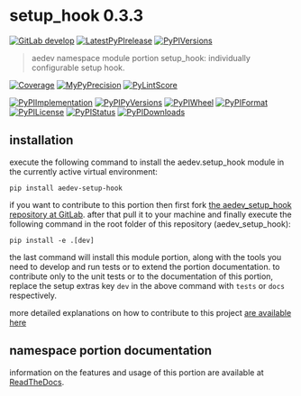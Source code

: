 <!-- THIS FILE IS EXCLUSIVELY MAINTAINED by the project aedev.aedev V0.3.14 -->
<!-- THIS FILE IS EXCLUSIVELY MAINTAINED by the project aedev.tpl_namespace_root V0.3.10 -->
# setup_hook 0.3.3

[![GitLab develop](https://img.shields.io/gitlab/pipeline/aedev-group/aedev_setup_hook/develop?logo=python)](
    https://gitlab.com/aedev-group/aedev_setup_hook)
[![LatestPyPIrelease](
    https://img.shields.io/gitlab/pipeline/aedev-group/aedev_setup_hook/release0.3.2?logo=python)](
    https://gitlab.com/aedev-group/aedev_setup_hook/-/tree/release0.3.2)
[![PyPIVersions](https://img.shields.io/pypi/v/aedev_setup_hook)](
    https://pypi.org/project/aedev-setup-hook/#history)

>aedev namespace module portion setup_hook: individually configurable setup hook.

[![Coverage](https://aedev-group.gitlab.io/aedev_setup_hook/coverage.svg)](
    https://aedev-group.gitlab.io/aedev_setup_hook/coverage/index.html)
[![MyPyPrecision](https://aedev-group.gitlab.io/aedev_setup_hook/mypy.svg)](
    https://aedev-group.gitlab.io/aedev_setup_hook/lineprecision.txt)
[![PyLintScore](https://aedev-group.gitlab.io/aedev_setup_hook/pylint.svg)](
    https://aedev-group.gitlab.io/aedev_setup_hook/pylint.log)

[![PyPIImplementation](https://img.shields.io/pypi/implementation/aedev_setup_hook)](
    https://gitlab.com/aedev-group/aedev_setup_hook/)
[![PyPIPyVersions](https://img.shields.io/pypi/pyversions/aedev_setup_hook)](
    https://gitlab.com/aedev-group/aedev_setup_hook/)
[![PyPIWheel](https://img.shields.io/pypi/wheel/aedev_setup_hook)](
    https://gitlab.com/aedev-group/aedev_setup_hook/)
[![PyPIFormat](https://img.shields.io/pypi/format/aedev_setup_hook)](
    https://pypi.org/project/aedev-setup-hook/)
[![PyPILicense](https://img.shields.io/pypi/l/aedev_setup_hook)](
    https://gitlab.com/aedev-group/aedev_setup_hook/-/blob/develop/LICENSE.md)
[![PyPIStatus](https://img.shields.io/pypi/status/aedev_setup_hook)](
    https://libraries.io/pypi/aedev-setup-hook)
[![PyPIDownloads](https://img.shields.io/pypi/dm/aedev_setup_hook)](
    https://pypi.org/project/aedev-setup-hook/#files)


## installation


execute the following command to install the
aedev.setup_hook module
in the currently active virtual environment:
 
```shell script
pip install aedev-setup-hook
```

if you want to contribute to this portion then first fork
[the aedev_setup_hook repository at GitLab](
https://gitlab.com/aedev-group/aedev_setup_hook "aedev.setup_hook code repository").
after that pull it to your machine and finally execute the
following command in the root folder of this repository
(aedev_setup_hook):

```shell script
pip install -e .[dev]
```

the last command will install this module portion, along with the tools you need
to develop and run tests or to extend the portion documentation. to contribute only to the unit tests or to the
documentation of this portion, replace the setup extras key `dev` in the above command with `tests` or `docs`
respectively.

more detailed explanations on how to contribute to this project
[are available here](
https://gitlab.com/aedev-group/aedev_setup_hook/-/blob/develop/CONTRIBUTING.rst)


## namespace portion documentation

information on the features and usage of this portion are available at
[ReadTheDocs](
https://aedev.readthedocs.io/en/latest/_autosummary/aedev.setup_hook.html
"aedev_setup_hook documentation").
